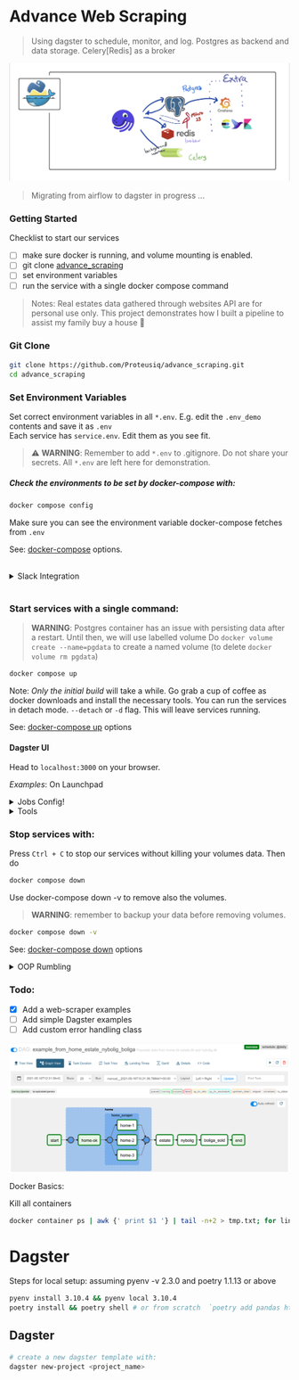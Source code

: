 # Advance Web Scraping
> Using dagster to schedule, monitor, and log. Postgres as backend and data storage. Celery[Redis] as a broker


![advance_image](images/advance_design.jpg)

> Migrating from airflow to dagster in progress ...

### Getting Started
Checklist to start our services

- [ ] make sure docker is running, and volume mounting is enabled.
- [ ] git clone [advance_scraping](https://github.com/Proteusiq/advance_scraping.git)
- [ ] set environment variables
- [ ] run the service with a single docker compose command

> Notes: Real estates data gathered through websites API are for personal use only. This project demonstrates how I built a pipeline to assist my family buy a house 🏡 
### Git Clone
```bash
git clone https://github.com/Proteusiq/advance_scraping.git
cd advance_scraping
```


### Set Environment Variables

Set correct environment variables in all `*.env`. E.g. edit the `.env_demo` contents and save it as `.env`<br>
Each service has `service.env`. Edit them as you see fit.
> ⚠️ **WARNING**: Remember to add  `*.env` to .gitignore. Do not share your secrets. All `*.env` are left here for demonstration.

##### Check the environments to be set by docker-compose with:

```bash
docker compose config
```

Make sure you can see the environment variable docker-compose fetches from `.env`

See: [docker-compose](https://docs.docker.com/compose/reference/overview/) options.

<br>
<details><summary>Slack Integration</summary>
<p>

### How to Step-up Slack
Checklist to set slack integration

 - [ ] Create [Slack APP](https://api.slack.com/apps/) for a given channel
 - [ ] In `OAuth Tokens for Your Workspace` get the Bot User OAuth Token and set it in .env SLACK_TOKEN
 - [ ] Set `Bot Token Scopes` to `chat:write.customize`
 - [ ] Extra `Restrict API Token Usage` whitelist IP Address
 - [ ] In a given channel invite the bot e.g. `@BotName`

</p>
</details>

<br>

### Start services with a single command:

> **WARNING**: Postgres container has an issue with persisting data after a restart. Until then, we will use labelled volume
> Do `docker volume create --name=pgdata` to create a named volume (to delete `docker volume rm pgdata`)

```bash
docker compose up
```

Note: _Only the initial build_ will take a while. Go grab a cup of coffee as docker downloads and install the necessary tools. 
You can run the services in detach mode. `--detach` or `-d` flag. This will leave services running.

See: [docker-compose up](https://docs.docker.com/compose/reference/up/) options


#### Dagster UI
Head to `localhost:3000` on your browser. 

_Examples_: On Launchpad

<details>
  <summary>Jobs Config!</summary>

Running `make_service_job` requires config:
```yaml
ops:
  estate_service:
    config:
      url: "https://www.estate.dk/Services/PropertySearch/Search"
  nybolig_service:
    config:
      url: "https://www.nybolig.dk/Services/PropertySearch/Search"
resources:
  warehouse:
    config:
      table_name: services
```

example: `make_boliga_job` recent estates
```yaml
ops:
  get_boliga:
    config:
      start_page: 0
      end_page: 100
      pagesize: 800
      url: https://api.boliga.dk/api/v2/search/results
resources:
  warehouse:
    config:
      table_name: boliga_current
```

example: `make_boliga_job` sold estates
```yaml
ops:
  get_boliga:
    config:
      start_page: 0
      end_page: 100
      pagesize: 800
resources:
  warehouse:
    config:
      table_name: "boliga_sold"
```

</details>

<details>
  <summary>Tools</summary>

## UI Services:
![advance_image](images/airflow_dag.png)
- ##### Dagster:  `address:` __localhost:3000__ 
- ##### pgAdmin: `address:` __localhost:5050__ `default_email:` __pgadmin@example.com__ `default_pwd`: __admin__
- ##### minio: `address:` __localhost:9000__ `default_key:` __danpra__ `default_secret:` __miniopwd__


#### Postgres Admin Tool
Head to `localhost:5050`. Login with credentials used in your environment PGADMIN_DEFAULT_EMAIL and PGADMIN_DEFAULT_PASSWORD variables. Example: `danpra@example.com` and password `postgrespwd`

![postgres_image](images/pgAdmin_login.png)

Adding a connection to `postgres` DB in `pgAdmin`, click `Add New Server`. Type any name and select `Connection`. Name:Boliga > Host name/address: `postgres`: Postgres Username and Password and click `Save`
  
 ![postgres_image](images/pgAdmin_connection.png) 


# Dagster's Architecture:
[Coming soon]

</details>

### Stop services with:
Press `Ctrl + C` to stop our services without killing your volumes data. Then do

```bash
docker compose down
```

Use docker-compose down -v to remove also the volumes. 
> **WARNING**: remember to backup your data before removing volumes. 

```bash
docker compose down -v
```
See: [docker-compose down](https://docs.docker.com/compose/reference/down/) options


<details>
  <summary>OOP Rumbling</summary>

### Web Scraping and Design Pattern [Opinionated Rumbling]
A lazy programmer, like me, loves to write less yet comprehensive codes. (:) Yes, I said it). Design Pattern in Python is not as useful and, in most cases, an overkill as other languages like Java, C#, and C++. To design a simple bolig[_danish for estate_] scrapping tool from different estate websites in Denmark, I decided to use Abstract Factory Pattern.

Bolig (`webscrapers.abc_estates.Bolig`) ensures a single instance and single object that can be used by all other bolig related classes. The form of singleton design is Early Instantiation. We create an instance at load time. 

Bolig class also defines an interface[abstract class] for creating families of related objects without specifying their concrete sub-classes[functions]. This ensures consistency among all objects by isolating the client code from implementation. We want to use the same function but with different implementations. `get_page` and `get_pages` will always be called in the same way, but the implementation is different.

```python
# inheritance tree
Bolig                   # singleton and abstract
Boliga(Bolig)           # overides get_page and get_pages for boliga.dk api logic
Services(Bolig)         # overides get_page and get_pages for home.dk and estate.dk api logic
BoligaRecent(Boliga)    # initiate with recent boliga as url
BoligaSold(Boliga)      # initiate with sold boliga as url
Home(Services)          # initiate with home recent home as url
Estate(Services)        # initiate with estate recent home as url
```

</details>

### Todo:
- [X] Add a web-scraper examples
- [ ] Add simple Dagster examples
- [ ] Add custom error handling class

![dev](images/flow_example.png)


Docker Basics:

Kill all containers
```bash
docker container ps | awk {' print $1 '} | tail -n+2 > tmp.txt; for line in $(cat tmp.txt); do docker container kill $line; done; rm tmp.txt
```


# Dagster

Steps for local setup: assuming pyenv -v 2.3.0 and poetry 1.1.13 or above
```bash
pyenv install 3.10.4 && pyenv local 3.10.4
poetry install && poetry shell # or from scratch  `poetry add pandas httpx sqlalchemy psycopg2-binary dagster dagit`
```

## Dagster
```bash
# create a new dagster template with:
dagster new-project <project_name> 
```
